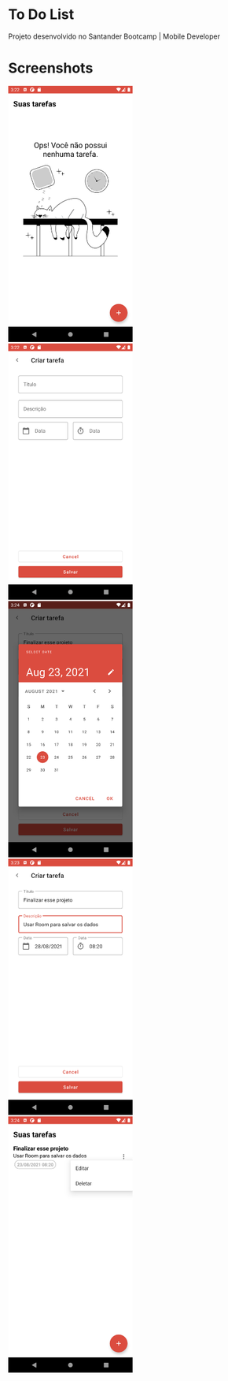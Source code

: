 # To Do List 

Projeto desenvolvido no Santander Bootcamp | Mobile Developer

# Screenshots

<img src="images/1-no_tasks.png" height="520px"> <img src="images/2-add_task.png" height="520px"> <img src="images/3-add_task.png" height="520px">
<img src="images/4-add_task.png" height="520px"> <img src="images/5-list.png" height="520px">


